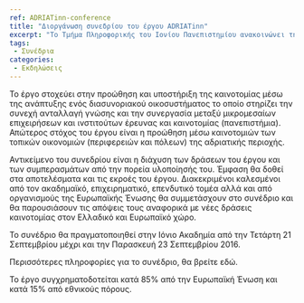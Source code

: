 ```yaml
---
ref: ADRIATinn-conference
title: "Διοργάνωση συνεδρίου του έργου ADRIATinn"
excerpt: "Το Τμήμα Πληροφορικής του Ιονίου Πανεπιστημίου ανακοινώνει τη διοργάνωση συνεδρίου του έργου ADRIATinn, στο οποίο συμμετέχει στο πλαίσιο του Προγράμματος Διασυνοριακής Συνεργασίας IPA Αδριατική 2007-2013 που συγχρηματοδοτείται από την Ευρωπαϊκή Ένωση και τον Μηχανισμό Προενταξιακής Βοήθειας (ΜΠΒ)."
tags: 
 - Συνέδρια
categories:
 - Εκδηλώσεις
---
```


Το έργο στοχεύει στην προώθηση και υποστήριξη της καινοτομίας μέσω της ανάπτυξης ενός διασυνοριακού οικοσυστήματος το οποίο στηρίζει την συνεχή ανταλλαγή γνώσης και την συνεργασία μεταξύ μικρομεσαίων επιχειρήσεων και ινστιτούτων έρευνας και καινοτομίας (πανεπιστήμια). Απώτερος στόχος του έργου είναι η προώθηση μέσω καινοτομιών των τοπικών οικονομιών (περιφερειών και πόλεων) της αδριατικής περιοχής.

Αντικείμενο του συνεδρίου είναι η διάχυση των δράσεων του έργου και των συμπερασμάτων από την πορεία υλοποίησής του. Έμφαση θα δοθεί στα αποτελέσματα και τις εκροές του έργου. Διακεκριμένοι καλεσμένοι από τον ακαδημαϊκό, επιχειρηματικό, επενδυτικό τομέα αλλά και από οργανισμούς της Ευρωπαϊκής Ένωσης θα συμμετάσχουν στο συνέδριο και θα παρουσιάσουν τις απόψεις τους αναφορικά με νέες δράσεις καινοτομίας στον Ελλαδικό και Ευρωπαϊκό χώρο.

Το συνέδριο θα πραγματοποιηθεί στην Ιόνιο Ακαδημία από την Τετάρτη 21 Σεπτεμβρίου μέχρι και την Παρασκευή 23 Σεπτεμβρίου 2016.

Περισσότερες πληροφορίες για το συνέδριο, θα βρείτε εδώ.

Το έργο συγχρηματοδοτείται κατά 85% από την Ευρωπαϊκή Ένωση και κατά 15% από εθνικούς πόρους.
